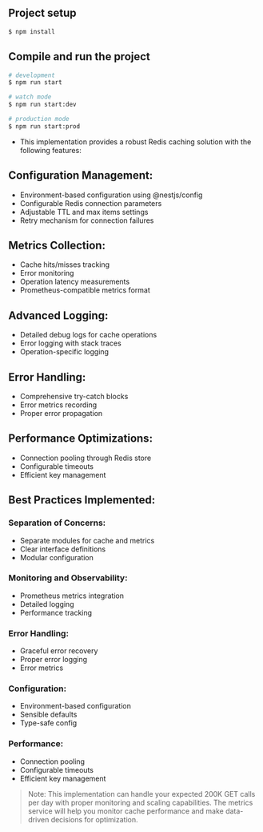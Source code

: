 ## Project setup

```bash
$ npm install
```

## Compile and run the project

```bash
# development
$ npm run start

# watch mode
$ npm run start:dev

# production mode
$ npm run start:prod
```

* This implementation provides a robust Redis caching solution with the following features:

## Configuration Management:


* Environment-based configuration using @nestjs/config
* Configurable Redis connection parameters
* Adjustable TTL and max items settings
* Retry mechanism for connection failures


## Metrics Collection:

* Cache hits/misses tracking
* Error monitoring
* Operation latency measurements
* Prometheus-compatible metrics format

## Advanced Logging:

* Detailed debug logs for cache operations
* Error logging with stack traces
* Operation-specific logging

## Error Handling:

* Comprehensive try-catch blocks
* Error metrics recording
* Proper error propagation


## Performance Optimizations:

* Connection pooling through Redis store
* Configurable timeouts
* Efficient key management

## Best Practices Implemented:

### Separation of Concerns:

* Separate modules for cache and metrics
* Clear interface definitions
* Modular configuration

### Monitoring and Observability:

* Prometheus metrics integration
* Detailed logging
* Performance tracking

### Error Handling:

* Graceful error recovery
* Proper error logging
* Error metrics

### Configuration:

* Environment-based configuration
* Sensible defaults
* Type-safe config

### Performance:

* Connection pooling
* Configurable timeouts
* Efficient key management

> Note: This implementation can handle your expected 200K GET calls per day with proper monitoring and scaling capabilities. The metrics service will help you monitor cache performance and make data-driven decisions for optimization.